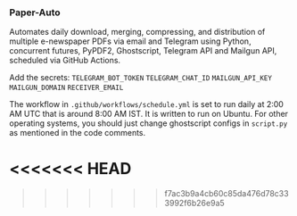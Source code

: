 ### Paper-Auto
	
Automates daily download, merging, compressing, and distribution of multiple e-newspaper PDFs via email and Telegram using Python, concurrent futures, PyPDF2, Ghostscript, Telegram API and Mailgun API, scheduled via GitHub Actions.
  


Add the secrets:
`TELEGRAM_BOT_TOKEN` `TELEGRAM_CHAT_ID` `MAILGUN_API_KEY` `MAILGUN_DOMAIN` `RECEIVER_EMAIL`

The workflow in `.github/workflows/schedule.yml` is set to run daily at 2:00 AM UTC that is around 8:00 AM IST. It is written to run on Ubuntu. For other operating systems, you should just change ghostscript configs in `script.py` as mentioned in the code comments.

<<<<<<< HEAD
=======


>>>>>>> f7ac3b9a4cb60c85da476d78c333992f6b26e9a5

